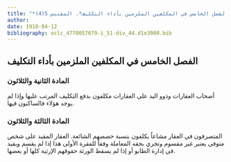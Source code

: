 ```yaml
---
title: "*الفصل الخامس في المكلفين الملزمين بأداء التكليف*. المقتبس 5(4)"
author: 
date: 1910-04-12
bibliography: oclc_4770057679-i_51-div_44.d1e3000.bib
---
```




##  الفصل الخامس   في المكلفين الملزمين بأداء التكليف 



###  المادة الثانية والثلاثون 


 أصحاب العقارات وذوو اليد على العقارات مكلفون بدفع التكليف المرتب عليها وإذا لم يوجد هؤلاء فالساكنون فيها. 


###  المادة الثالثة والثلاثون 


 المتصرفون في العقار مشاعاً يكلفون بنسبة حصصهم الشائعة. العقار المقيد على شخص متوفى يعتبر غير مقسوم وتجري بحقه المعاملة وفقاً للفقرة الأولى هذا إذا لم يقسم ويقيد في إدارة الطابو أو إذا لم يسقط الورثة حقوقهم الإرثية كلها أو بعضها. 

